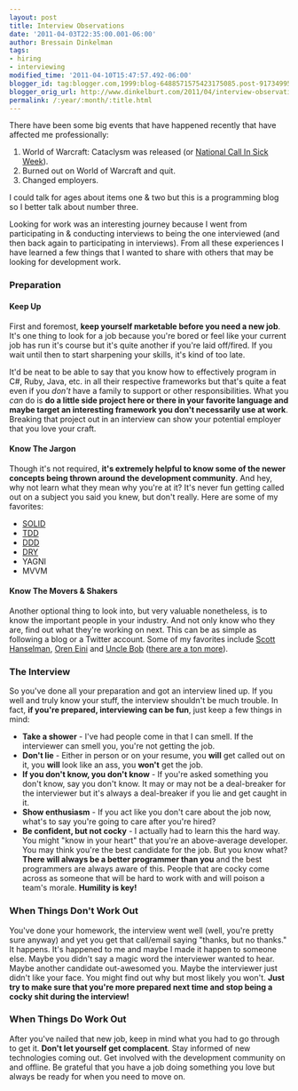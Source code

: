 ```yaml
---
layout: post
title: Interview Observations
date: '2011-04-03T22:35:00.001-06:00'
author: Bressain Dinkelman
tags:
- hiring
- interviewing
modified_time: '2011-04-10T15:47:57.492-06:00'
blogger_id: tag:blogger.com,1999:blog-6488571575423175085.post-9173499569270568243
blogger_orig_url: http://www.dinkelburt.com/2011/04/interview-observations.html
permalink: /:year/:month/:title.html
---
```

There have been some big events that have happened recently that have affected me professionally:

1. World of Warcraft: Cataclysm was released (or [National Call In Sick Week](http://www.thedailyblink.com/2010/12/take-two-potions-daily/)).
2. Burned out on World of Warcraft and quit.
3. Changed employers.

I could talk for ages about items one & two but this is a programming blog so I better talk about number three.

Looking for work was an interesting journey because I went from participating in & conducting interviews to being the one interviewed (and then back again to participating in interviews). From all these experiences I have learned a few things that I wanted to share with others that may be looking for development work.
<!--more-->

### Preparation

#### Keep Up

First and foremost, **keep yourself marketable before you need a new job**. It's one thing to look for a job because you're bored or feel like your current job has run it's course but it's quite another if you're laid off/fired. If you wait until then to start sharpening your skills, it's kind of too late.

It'd be neat to be able to say that you know how to effectively program in C#, Ruby, Java, etc. in all their respective frameworks but that's quite a feat even if you *don't* have a family to support or other responsibilities. What you *can* do is **do a little side project here or there in your favorite language and maybe target an interesting framework you don't necessarily use at work**. Breaking that project out in an interview can show your potential employer that you love your craft.

#### Know The Jargon

Though it's not required, **it's extremely helpful to know some of the newer concepts being thrown around the development community**. And hey, why not learn what they mean why you're at it? It's never fun getting called out on a subject you said you knew, but don't really. Here are some of my favorites:

* [SOLID](http://butunclebob.com/ArticleS.UncleBob.PrinciplesOfOod)
* [TDD](http://en.wikipedia.org/wiki/Test-driven_development)
* [DDD](http://domaindrivendesign.org/resources/what_is_ddd)
* [DRY](http://en.wikipedia.org/wiki/Don%27t_repeat_yourself)
* YAGNI
* MVVM

#### Know The Movers & Shakers

Another optional thing to look into, but very valuable nonetheless, is to know the important people in your industry. And not only know who they are, find out what they're working on next. This can be as simple as following a blog or a Twitter account. Some of my favorites include [Scott Hanselman](http://www.hanselman.com/blog/), [Oren Eini](http://ayende.com/Blog/default.aspx) and [Uncle Bob](http://twitter.com/unclebobmartin) ([there are a ton more](/blog/2010-11-17-shared-stuff/)).

### The Interview

So you've done all your preparation and got an interview lined up. If you well and truly know your stuff, the interview shouldn't be much trouble. In fact, **if you're prepared, interviewing can be fun**, just keep a few things in mind:

* **Take a shower** - I've had people come in that I can smell. If the interviewer can smell you, you're not getting the job.
* **Don't lie** - Either in person or on your resume, you **will** get called out on it, you **will** look like an ass, you **won't** get the job.
* **If you don't know, you don't know** - If you're asked something you don't know, say you don't know. It may or may not be a deal-breaker for the interviewer but it's always a deal-breaker if you lie and get caught in it.
* **Show enthusiasm** - If you act like you don't care about the job now, what's to say you're going to care after you're hired?
* **Be confident, but not cocky** - I actually had to learn this the hard way. You might "know in your heart" that you're an above-average developer. You may think you're the best candidate for the job. But you know what? **There will always be a better programmer than you** and the best programmers are always aware of this. People that are cocky come across as someone that will be hard to work with and will poison a team's morale. **Humility is key!**

### When Things Don't Work Out

You've done your homework, the interview went well (well, you're pretty sure anyway) and yet you get that call/email saying "thanks, but no thanks." It happens. It's happened to me and maybe I made it happen to someone else. Maybe you didn't say a magic word the interviewer wanted to hear. Maybe another candidate out-awesomed you. Maybe the interviewer just didn't like your face. You might find out why but most likely you won't. **Just try to make sure that you're more prepared next time and stop being a cocky shit during the interview!**

### When Things Do Work Out

After you've nailed that new job, keep in mind what you had to go through to get it. **Don't let yourself get complacent**. Stay informed of new technologies coming out. Get involved with the development community on and offline. Be grateful that you have a job doing something you love but always be ready for when you need to move on.
